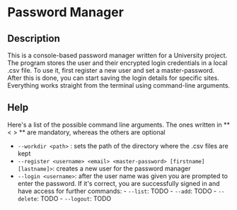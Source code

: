 # Password Manager

## Description
This is a console-based password manager written for a University project. The program stores the user and their encrypted login credentials in a local .csv file.
To use it, first register a new user and set a master-password. After this is done, you can start saving the login details for specific sites. 
Everything works straight from the terminal using command-line arguments.

## Help
Here's a list of the possible command line arguments. The ones written in ** < > ** are mandatory, whereas the others are optional
- `--workdir <path>` : sets the path of the directory where the .csv files are kept
- `--register <username> <email> <master-password> [firstname] [lastname]>`: creates a new user for the password manager
- `--login <username>`: after the user name was given you are prompted to enter the password. If it's correct, you are successfully signed in and have access for further commands:
		- `--list`: TODO
		- `--add`: TODO
		- `--delete`: TODO
		- `--logout`: TODO